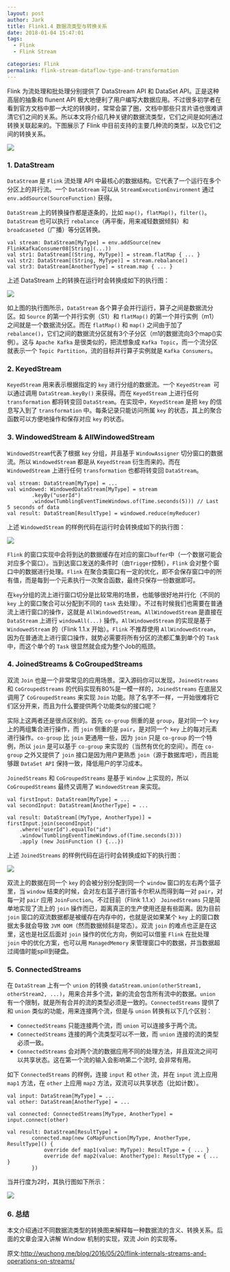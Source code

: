 ```yaml
---
layout: post
author: Jark
title: Flink1.4 数据流类型与转换关系
date: 2018-01-04 15:47:01
tags:
  - Flink
  - Flink Stream

categories: Flink
permalink: flink-stream-dataflow-type-and-transformation
---
```


Flink 为流处理和批处理分别提供了 DataStream API 和 DataSet API。正是这种高层的抽象和 flunent API 极大地便利了用户编写大数据应用。不过很多初学者在看到官方文档中那一大坨的转换时，常常会蒙了圈，文档中那些只言片语也很难讲清它们之间的关系。所以本文将介绍几种关键的数据流类型，它们之间是如何通过转换关联起来的。下图展示了 Flink 中目前支持的主要几种流的类型，以及它们之间的转换关系。

![](https://github.com/sjf0115/PubLearnNotes/blob/master/image/Flink/%E6%95%B0%E6%8D%AE%E6%B5%81%E7%B1%BB%E5%9E%8B%E4%B8%8E%E8%BD%AC%E6%8D%A2%E5%85%B3%E7%B3%BB-1.png?raw=true)

### 1. DataStream

`DataStream` 是 `Flink` 流处理 API 中最核心的数据结构。它代表了一个运行在多个分区上的并行流。一个 `DataStream` 可以从 `StreamExecutionEnvironment` 通过 `env.addSource(SourceFunction)` 获得。

`DataStream` 上的转换操作都是逐条的，比如 `map()`，`flatMap()`，`filter()`。`DataStream` 也可以执行 `rebalance`（再平衡，用来减轻数据倾斜）和 `broadcaseted`（广播）等分区转换。

```
val stream: DataStream[MyType] = env.addSource(new FlinkKafkaConsumer08[String](...))
val str1: DataStream[(String, MyType)] = stream.flatMap { ... }
val str2: DataStream[(String, MyType)] = stream.rebalance()
val str3: DataStream[AnotherType] = stream.map { ... }
```
上述 DataStream 上的转换在运行时会转换成如下的执行图：

![](https://github.com/sjf0115/PubLearnNotes/blob/master/image/Flink/%E6%95%B0%E6%8D%AE%E6%B5%81%E7%B1%BB%E5%9E%8B%E4%B8%8E%E8%BD%AC%E6%8D%A2%E5%85%B3%E7%B3%BB-2.png?raw=true)

如上图的执行图所示，`DataStream` 各个算子会并行运行，算子之间是数据流分区。如 `Source` 的第一个并行实例（S1）和 `flatMap()` 的第一个并行实例（m1）之间就是一个数据流分区。而在 `flatMap()` 和 `map()` 之间由于加了 `rebalance()`，它们之间的数据流分区就有3个子分区（m1的数据流向3个map()实例）。这与 `Apache Kafka` 是很类似的，把流想象成 `Kafka Topic`，而一个流分区就表示一个 `Topic Partition`，流的目标并行算子实例就是 `Kafka Consumers`。

### 2. KeyedStream

`KeyedStream` 用来表示根据指定的 `key` 进行分组的数据流。一个 `KeyedStream `可以通过调用 `DataStream.keyBy()` 来获得。而在 `KeyedStream` 上进行任何 `transformation` 都将转变回 `DataStream`。在实现中，`KeyedStream` 是把 `key` 的信息写入到了 `transformation` 中。每条记录只能访问所属 `key` 的状态，其上的聚合函数可以方便地操作和保存对应 `key` 的状态。

### 3. WindowedStream & AllWindowedStream

`WindowedStream`代表了根据 `key` 分组，并且基于 `WindowAssigner` 切分窗口的数据流。所以 `WindowedStream` 都是从 `KeyedStream` 衍生而来的。而在 `WindowedStream` 上进行任何 `transformation` 也都将转变回 `DataStream`。

```
val stream: DataStream[MyType] = ...
val windowed: WindowedDataStream[MyType] = stream
        .keyBy("userId")
        .window(TumblingEventTimeWindows.of(Time.seconds(5))) // Last 5 seconds of data
val result: DataStream[ResultType] = windowed.reduce(myReducer)
```

上述 `WindowedStream` 的样例代码在运行时会转换成如下的执行图：

![](https://github.com/sjf0115/PubLearnNotes/blob/master/image/Flink/%E6%95%B0%E6%8D%AE%E6%B5%81%E7%B1%BB%E5%9E%8B%E4%B8%8E%E8%BD%AC%E6%8D%A2%E5%85%B3%E7%B3%BB-3.png?raw=true)

`Flink` 的窗口实现中会将到达的数据缓存在对应的窗口`buffer`中（一个数据可能会对应多个窗口）。当到达窗口发送的条件时（由`Trigger`控制），`Flink` 会对整个窗口中的数据进行处理。`Flink` 在聚合类窗口有一定的优化，即不会保存窗口中的所有值，而是每到一个元素执行一次聚合函数，最终只保存一份数据即可。

在`key`分组的流上进行窗口切分是比较常用的场景，也能够很好地并行化（不同的 `key` 上的窗口聚合可以分配到不同的 `task` 去处理）。不过有时候我们也需要在普通流上进行窗口的操作，这就是  `AllWindowedStream`。`AllWindowedStream` 是直接在 `DataStream` 上进行 `windowAll(...)` 操作。`AllWindowedStream` 的实现是基于 `WindowedStream` 的（Flink 1.1.x 开始）。`Flink` 不推荐使用 `AllWindowedStream`，因为在普通流上进行窗口操作，就势必需要将所有分区的流都汇集到单个的 `Task` 中，而这个单个的 `Task` 很显然就会成为整个Job的瓶颈。

### 4. JoinedStreams & CoGroupedStreams

双流 `Join` 也是一个非常常见的应用场景。深入源码你可以发现，`JoinedStreams` 和 `CoGroupedStreams` 的代码实现有80%是一模一样的，`JoinedStreams` 在底层又调用了 `CoGroupedStreams` 来实现 `Join` 功能。除了名字不一样，一开始很难将它们区分开来，而且为什么要提供两个功能类似的接口呢？

实际上这两者还是很点区别的。首先 `co-group` 侧重的是 `group`，是对同一个 `key` 上的两组集合进行操作，而 `join` 侧重的是 `pair`，是对同一个 `key` 上的每对元素进行操作。`co-group` 比 `join` 更通用一些，因为 `join` 只是 `co-group` 的一个特例，所以 `join` 是可以基于 `co-group` 来实现的（当然有优化的空间）。而在 `co-group` 之外又提供了 `join` 接口是因为用户更熟悉 `join`（源于数据库吧），而且能够跟 `DataSet API` 保持一致，降低用户的学习成本。

`JoinedStreams` 和 `CoGroupedStreams` 是基于 `Window` 上实现的，所以 `CoGroupedStreams` 最终又调用了 `WindowedStream` 来实现。

```
val firstInput: DataStream[MyType] = ...
val secondInput: DataStream[AnotherType] = ...

val result: DataStream[(MyType, AnotherType)] = firstInput.join(secondInput)
    .where("userId").equalTo("id")
    .window(TumblingEventTimeWindows.of(Time.seconds(3)))
    .apply (new JoinFunction () {...})
```
上述 `JoinedStreams` 的样例代码在运行时会转换成如下的执行图：

![](https://github.com/sjf0115/PubLearnNotes/blob/master/image/Flink/%E6%95%B0%E6%8D%AE%E6%B5%81%E7%B1%BB%E5%9E%8B%E4%B8%8E%E8%BD%AC%E6%8D%A2%E5%85%B3%E7%B3%BB-4.png?raw=true)

双流上的数据在同一个 `key` 的会被分别分配到同一个 `window` 窗口的左右两个篮子里，当 `window` 结束的时候，会对左右篮子进行笛卡尔积从而得到每一对 `pair`，对每一对 `pair` 应用 `JoinFunction`。不过目前（Flink 1.1.x） `JoinedStreams` 只是简单地实现了流上的 `join` 操作而已，距离真正的生产使用还是有些距离。因为目前 `join` 窗口的双流数据都是被缓存在内存中的，也就是说如果某个 `key` 上的窗口数据太多就会导致 `JVM OOM`（然而数据倾斜是常态）。双流 `join` 的难点也正是在这里，这也是社区后面对 `join` 操作的优化方向，例如可以借鉴 `Flink` 在批处理 `join` 中的优化方案，也可以用 `ManagedMemory` 来管理窗口中的数据，并当数据超过阈值时能spill到硬盘。

### 5. ConnectedStreams

在 `DataStream` 上有一个 `union` 的转换 `dataStream.union(otherStream1, otherStream2, ...)`，用来合并多个流，新的流会包含所有流中的数据。`union` 有一个限制，就是所有合并的流的类型必须是一致的。`ConnectedStreams` 提供了和 `union` 类似的功能，用来连接两个流，但是与 `union` 转换有以下几个区别：
- `ConnectedStreams` 只能连接两个流，而 `union` 可以连接多于两个流。
- `ConnectedStreams` 连接的两个流类型可以不一致，而 `union` 连接的流的类型必须一致。
- `ConnectedStreams` 会对两个流的数据应用不同的处理方法，并且双流之间可以共享状态。这在第一个流的输入会影响第二个流时, 会非常有用。

如下 `ConnectedStreams` 的样例，连接 `input` 和 `other` 流，并在 `input` 流上应用 `map1` 方法，在 `other` 上应用 `map2` 方法，双流可以共享状态（比如计数）。

```
val input: DataStream[MyType] = ...
val other: DataStream[AnotherType] = ...

val connected: ConnectedStreams[MyType, AnotherType] = input.connect(other)

val result: DataStream[ResultType] =
        connected.map(new CoMapFunction[MyType, AnotherType, ResultType]() {
            override def map1(value: MyType): ResultType = { ... }
            override def map2(value: AnotherType): ResultType = { ... }
        })
```

当并行度为2时，其执行图如下所示：

![](https://github.com/sjf0115/PubLearnNotes/blob/master/image/Flink/%E6%95%B0%E6%8D%AE%E6%B5%81%E7%B1%BB%E5%9E%8B%E4%B8%8E%E8%BD%AC%E6%8D%A2%E5%85%B3%E7%B3%BB-5.png?raw=true)

### 6. 总结

本文介绍通过不同数据流类型的转换图来解释每一种数据流的含义、转换关系。后面的文章会深入讲解 Window 机制的实现，双流 Join 的实现等。


原文:http://wuchong.me/blog/2016/05/20/flink-internals-streams-and-operations-on-streams/
